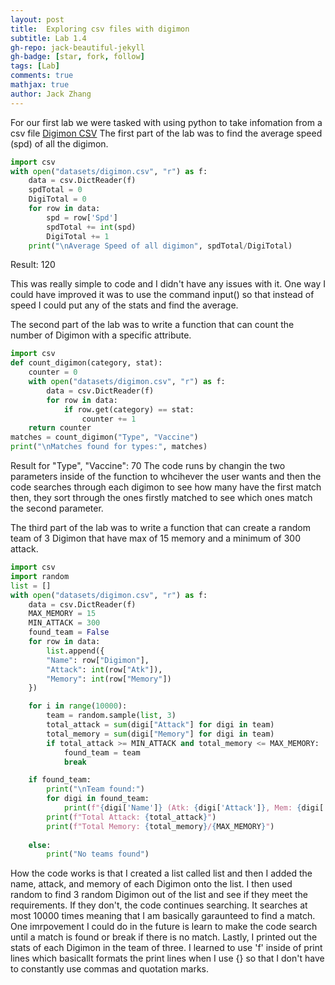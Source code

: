```yaml
---
layout: post
title:  Exploring csv files with digimon
subtitle: Lab 1.4
gh-repo: jack-beautiful-jekyll
gh-badge: [star, fork, follow]
tags: [Lab]
comments: true
mathjax: true
author: Jack Zhang
---
```


For our first lab we were tasked with using python to take infomation from a csv file
[Digimon CSV](https://drive.google.com/file/d/1YGVROpS7pg_0ZP3zk31e3bG2ghwz4Snw/view)
The first part of the lab was to find the average speed (spd) of all the digimon. 
```python
import csv
with open("datasets/digimon.csv", "r") as f:
    data = csv.DictReader(f)
    spdTotal = 0
    DigiTotal = 0
    for row in data:
        spd = row['Spd']
        spdTotal += int(spd)
        DigiTotal += 1
    print("\nAverage Speed of all digimon", spdTotal/DigiTotal)
```
Result: 120

This was really simple to code and I didn't have any issues with it. One way I could have improved it was to use the command input() so that instead of speed I could put any of the stats and find the average.

The second part of the lab was to write a function that can count the number of Digimon with a specific attribute. 
```python
import csv
def count_digimon(category, stat):
    counter = 0
    with open("datasets/digimon.csv", "r") as f:
        data = csv.DictReader(f)
        for row in data:
            if row.get(category) == stat:
                counter += 1
    return counter
matches = count_digimon("Type", "Vaccine")
print("\nMatches found for types:", matches)
```
Result for "Type", "Vaccine": 70
The code runs by changin the two parameters inside of the function to whcihever the user wants and then the code searches through each digimon to see how many have the first match then, they sort through the ones firstly matched to see which ones match the second parameter.

The third part of the lab was to write a function that can create a random team of 3 Digimon that have max of 15 memory and a minimum of 300 attack.
```python
import csv
import random
list = []
with open("datasets/digimon.csv", "r") as f:
    data = csv.DictReader(f)
    MAX_MEMORY = 15
    MIN_ATTACK = 300
    found_team = False
    for row in data:
        list.append({
        "Name": row["Digimon"],
        "Attack": int(row["Atk"]),
        "Memory": int(row["Memory"])
    })

    for i in range(10000): 
        team = random.sample(list, 3)  
        total_attack = sum(digi["Attack"] for digi in team)
        total_memory = sum(digi["Memory"] for digi in team)
        if total_attack >= MIN_ATTACK and total_memory <= MAX_MEMORY:
            found_team = team
            break

    if found_team:
        print("\nTeam found:")
        for digi in found_team:
            print(f"{digi['Name']} (Atk: {digi['Attack']}, Mem: {digi['Memory']})")
        print(f"Total Attack: {total_attack}")
        print(f"Total Memory: {total_memory}/{MAX_MEMORY}")
        
    else:
        print("No teams found")
```
How the code works is that I created a list called list and then I added the name, attack, and memory of each Digimon onto the list. I then used random to find 3 random Digimon out of the list and see if they meet the requirements. If they don't, the code continues searching. It searches at most 10000 times meaning that I am basically garaunteed to find a match. One imrpovement I could do in the future is learn to make the code search until a match is found or break if there is no match. Lastly, I printed out the stats of each Digimon in the team of three. I learned to use 'f' inside of print lines which basicallt formats the print lines when I use {} so that I don't have to constantly use commas and quotation marks. 


